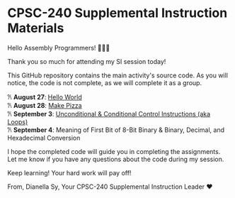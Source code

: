 # CPSC-240 Supplemental Instruction Materials 
Hello Assembly Programmers! 👩🏻‍💻

Thank you so much for attending my SI session today!

This GitHub repository contains the main activity's source code. As you will notice, the code is not complete, as we will complete it as a group.  

𐙚 **August 27**: [Hello World](https://github.com/dianellasy/CPSC-240-Supplemental-Instruction/tree/main/hello_world)  
𐙚 **August 28**: [Make Pizza](https://github.com/dianellasy/CPSC-240-Supplemental-Instruction/tree/main/pizza)  
𐙚 **September 3**: [Unconditional & Conditional Control Instructions (aka Loops)](https://github.com/dianellasy/CPSC-240-Supplemental-Instruction/tree/main/loop)  
𐙚 **September 4**: Meaning of First Bit of 8-Bit Binary & Binary, Decimal, and Hexadecimal Conversion

I hope the completed code will guide you in completing the assignments. Let me know if you have any questions about the code during my session. 

Keep learning! Your hard work will pay off!

From, Dianella Sy, Your CPSC-240 Supplemental Instruction Leader ❤️
